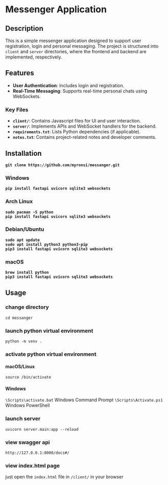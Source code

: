 # Messenger Application

## Description
This is a simple messenger application designed to support user registration, login and personal messaging. The project is structured into `client` and `server` directories, where the frontend and backend are implemented, respectively.

## Features
- **User Authentication**: Includes login and registration.
- **Real-Time Messaging**: Supports real-time personal chats using WebSockets.

### Key Files
- **`client/`**: Contains Javascript files for UI and user interaction.
- **`server/`**: Implements APIs and WebSocket handlers for the backend.
- **`requirements.txt`**: Lists Python dependencies (if applicable).
- **`notes.txt`**: Contains project-related notes and developer comments.

## Installation
**`git clone https://github.com/myronsi/messanger.git`**

### Windows
**`pip install fastapi uvicorn sqlite3 websockets`**

### Arch Linux
**`sudo pacman -S python`**<br>
**`pip install fastapi uvicorn sqlite3 websockets`**

### Debian/Ubuntu
**`sudo apt update`**<br>
**`sudo apt install python3 python3-pip`**<br>
**`pip3 install fastapi uvicorn sqlite3 websockets`**

### macOS
**`brew install python`**<br>
**`pip3 install fastapi uvicorn sqlite3 websockets`**

## Usage

### change directory
`cd messanger`

### launch python virtual environment
`python -m venv .`

### activate python virtual environment
#### macOS/Linux
`source /bin/activate`

#### Windows
`\Scripts\activate.bat`  Windows Command Prompt
`\Scripts\Activate.ps1`  Windows PowerShell

### launch server
`uvicorn server.main:app --reload`

### view swagger api
`http://127.0.0.1:8000/docs#/`

### view index.html page

just open the `index.html` file in `/client/` in your browser
